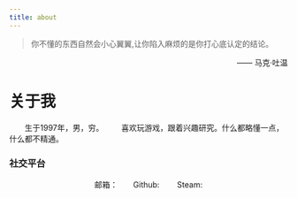 ```yaml
---
title: about
---
```

<style>
.center-content{
	text-align:center;
}
a{
	target="_blank";
}
</style>

>你不懂的东西自然会小心翼翼,让你陷入麻烦的是你打心底认定的结论。
<p align="right">—— 马克·吐温</p>

# 关于我
　　生于1997年，男，穷。
　　喜欢玩游戏，跟着兴趣研究。什么都略懂一点，什么都不精通。
　　

### 社交平台
<div class="center-content">

邮箱：[<i class="nes-icon gmail is-medium"></i>](http://mail.qq.com/cgi-bin/qm_share?t=qm_mailme&email=Xz0_LTE_PDM6PTAmHy4ucTwwMg)　　Github: [<i class="nes-icon github is-medium"></i>](https://github.com/vinelin)　　Steam:[<i class="nes-logo"></i>](https://steamcommunity.com/id/thbob/)

</div>


